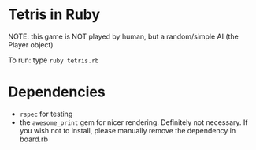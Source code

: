 Tetris in Ruby
===============
NOTE: this game is NOT played by human, but a random/simple AI (the Player object)

To run: type `ruby tetris.rb`

Dependencies
==============
- `rspec` for testing
- the `awesome_print` gem for nicer rendering. Definitely not necessary. If you wish not to install, please manually remove the dependency in board.rb
